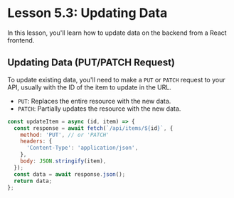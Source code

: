 # Lesson 5.3: Updating Data

In this lesson, you'll learn how to update data on the backend from a React frontend.

## Updating Data (PUT/PATCH Request)

To update existing data, you'll need to make a `PUT` or `PATCH` request to your API, usually with the ID of the item to update in the URL.

-   `PUT`: Replaces the entire resource with the new data.
-   `PATCH`: Partially updates the resource with the new data.

```javascript
const updateItem = async (id, item) => {
  const response = await fetch(`/api/items/${id}`, {
    method: 'PUT', // or 'PATCH'
    headers: {
      'Content-Type': 'application/json',
    },
    body: JSON.stringify(item),
  });
  const data = await response.json();
  return data;
};
